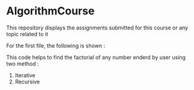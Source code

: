 # AlgorithmCourse
This repository displays the assignments submitted for this course or any topic related to it 

For the first file, the following is shown :

This code helps to find the factorial of any number enderd by user using two method :
1. Iterative
2. Recursive
